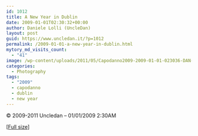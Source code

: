 ```yaml
---
id: 1012
title: A New Year in Dublin
date: 2009-01-01T02:30:32+00:00
author: Daniele Lolli (UncleDan)
layout: post
guid: https://www.uncledan.it/?p=1012
permalink: /2009-01-01-a-new-year-in-dublin.html
mytory_md_visits_count:
  - "41"
image: /wp-content/uploads/2011/05/Capodanno2009-2009-01-01-023036-DAN-P1010241-TN.png
categories:
  - Photography
tags:
  - "2009"
  - capodanno
  - dublin
  - new year
---
```

© 2009-2011 Uncledan &#8211; 01/01/2009 2:30AM
  
[<a title="A New Year in Dublin" href="https://www.uncledan.it/wp-content/uploads/2011/05/Capodanno2009-2009-01-01-023036-DAN-P1010241.jpg" target="_blank">Full size</a>]